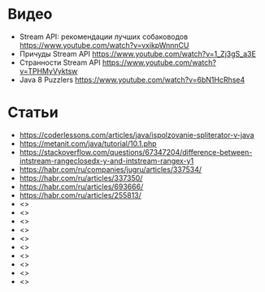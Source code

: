 # Видео

* Stream API: рекомендации лучших собаководов   
  <https://www.youtube.com/watch?v=vxikpWnnnCU>
* Причуды Stream API
  <https://www.youtube.com/watch?v=1_Zj3gS_a3E>
* Странности Stream API
  <https://www.youtube.com/watch?v=TPHMyVyktsw>
* Java 8 Puzzlers
  <https://www.youtube.com/watch?v=6bN1HcRhse4>

# Статьи

* <https://coderlessons.com/articles/java/ispolzovanie-spliterator-v-java>
* <https://metanit.com/java/tutorial/10.1.php>
* <https://stackoverflow.com/questions/67347204/difference-between-intstream-rangeclosedx-y-and-intstream-rangex-y1>
* <https://habr.com/ru/companies/jugru/articles/337534/>
* <https://habr.com/ru/articles/337350/>
* <https://habr.com/ru/articles/693666/>
* <https://habr.com/ru/articles/255813/>
* <>
* <>
* <>
* <>
* <>
* <>
* <>
* <>
* <>
* <>
